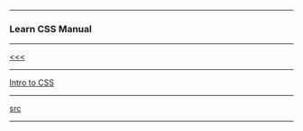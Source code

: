 
---

### Learn CSS Manual

---

[<<<](https://github.com/ttltrk/PRG/blob/master/COUR_MAN.MD)

---

<a href="">Intro to CSS</a>

---

[src](https://www.codecademy.com/learn/learn-css)

---
